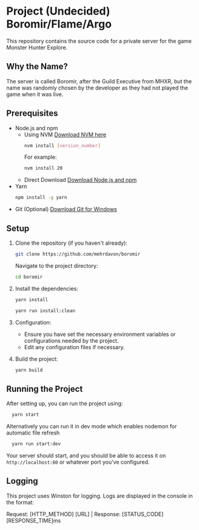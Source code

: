 # Project (Undecided) Boromir/Flame/Argo
This repository contains the source code for a private server for the game Monster Hunter Explore.

## Why the Name?
The server is called Boromir, after the Guild Executive from MHXR, but the name was randomly chosen by the developer as they had not played the game when it was live.

## Prerequisites

* Node.js and npm
    * Using NVM [Download NVM here](https://github.com/nvm-sh/nvm/releases/)
        ```bash
        nvm install [version_number]
        ```
        For example:
        ```bash
        nvm install 20
        ```
    * Direct Download
        [Download Node.js and npm](https://nodejs.org/)
* Yarn
    ```bash
    npm install -g yarn
    ```
* Git (Optional)
    [Download Git for Windows](https://gitforwindows.org/)

## Setup

1. Clone the repository (if you haven't already):

    ```bash
    git clone https://github.com/mehrdavon/boromir
    ```

    Navigate to the project directory:

    ```bash
    cd boromir
    ```

2. Install the dependencies:

    ```bash
    yarn install
    ```
    ```bash
    yarn run install:clean
    ```

3. Configuration:

    * Ensure you have set the necessary environment variables or configurations needed by the project.
    * Edit any configuration files if necessary.

4. Build the project:
   
    ```bash
    yarn build
    ```

## Running the Project

After setting up, you can run the project using:

  ```bash
    yarn start
  ```
Alternatively you can run it in dev mode which enables nodemon for automatic file refresh

  ```bash
    yarn run start:dev
  ```

Your server should start, and you should be able to access it on `http://localhost:80` or whatever port you've configured.

## Logging

This project uses Winston for logging. Logs are displayed in the console in the format:


Request: [HTTP_METHOD] [URL] | Response: [STATUS_CODE] [RESPONSE_TIME]ms
